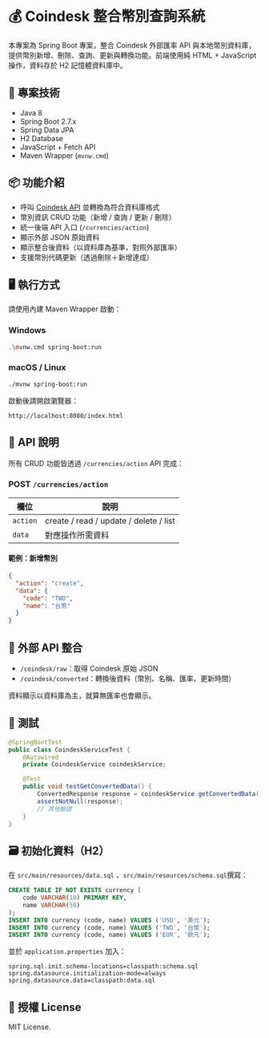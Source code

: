 # 💰 Coindesk 整合幣別查詢系統

本專案為 Spring Boot 專案，整合 Coindesk 外部匯率 API 與本地幣別資料庫，提供幣別新增、刪除、查詢、更新與轉換功能。前端使用純 HTML + JavaScript 操作，資料存於 H2 記憶體資料庫中。

## 🧰 專案技術

- Java 8
- Spring Boot 2.7.x
- Spring Data JPA
- H2 Database
- JavaScript + Fetch API
- Maven Wrapper (`mvnw.cmd`)

## 📦 功能介紹

- 呼叫 [Coindesk API](https://kengp3.github.io/blog/coindesk.json) 並轉換為符合資料庫格式
- 幣別資訊 CRUD 功能（新增 / 查詢 / 更新 / 刪除）
- 統一後端 API 入口 (`/currencies/action`)
- 顯示外部 JSON 原始資料
- 顯示整合後資料（以資料庫為基準，對照外部匯率）
- 支援幣別代碼更新（透過刪除＋新增達成）

## 🖥️ 執行方式

請使用內建 Maven Wrapper 啟動：

### Windows

```bash
.\mvnw.cmd spring-boot:run
```

### macOS / Linux

```bash
./mvnw spring-boot:run
```

啟動後請開啟瀏覽器：

```
http://localhost:8080/index.html
```

## 📄 API 說明

所有 CRUD 功能皆透過 `/currencies/action` API 完成：

### POST `/currencies/action`

| 欄位      | 說明                           |
|-----------|--------------------------------|
| `action`  | create / read / update / delete / list |
| `data`    | 對應操作所需資料               |

#### 範例：新增幣別

```json
{
  "action": "create",
  "data": {
    "code": "TWD",
    "name": "台幣"
  }
}
```

## 🔌 外部 API 整合

- `/coindesk/raw`：取得 Coindesk 原始 JSON
- `/coindesk/converted`：轉換後資料（幣別、名稱、匯率、更新時間）

資料顯示以資料庫為主，就算無匯率也會顯示。

## 🧪 測試

```java
@SpringBootTest
public class CoindeskServiceTest {
    @Autowired
    private CoindeskService coindeskService;

    @Test
    public void testGetConvertedData() {
        ConvertedResponse response = coindeskService.getConvertedData();
        assertNotNull(response);
        // 其他驗證
    }
}
```

## 🗃️ 初始化資料（H2）

在 `src/main/resources/data.sql` 、`src/main/resources/schema.sql`撰寫：

```sql
CREATE TABLE IF NOT EXISTS currency (
    code VARCHAR(10) PRIMARY KEY,
    name VARCHAR(50)
);
INSERT INTO currency (code, name) VALUES ('USD', '美元');
INSERT INTO currency (code, name) VALUES ('TWD', '台幣');
INSERT INTO currency (code, name) VALUES ('EUR', '歐元');
```

並於 `application.properties` 加入：

```properties
spring.sql.init.schema-locations=classpath:schema.sql
spring.datasource.initialization-mode=always
spring.datasource.data=classpath:data.sql
```

## 📜 授權 License

MIT License.